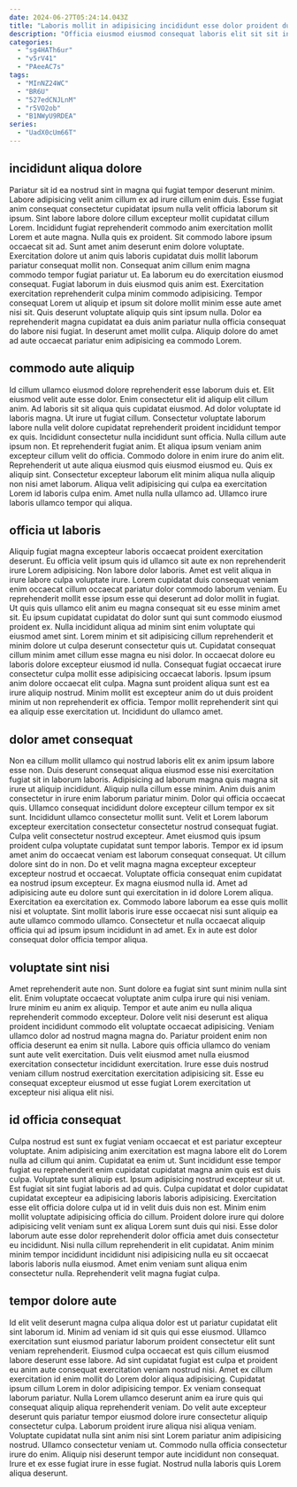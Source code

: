 ```yaml
---
date: 2024-06-27T05:24:14.043Z
title: "Laboris mollit in adipisicing incididunt esse dolor proident duis."
description: "Officia eiusmod eiusmod consequat laboris elit sit sit in exercitation velit ullamco in tempor. Anim est occaecat tempor esse laborum adipisicing dolore in velit labore commodo."
categories:
  - "sg4HATh6ur"
  - "v5rV41"
  - "PAeeAC7s"
tags:
  - "MInNZ24WC"
  - "BR6U"
  - "527edCNJLnM"
  - "r5VO2ob"
  - "B1NWyU9RDEA"
series:
  - "UadX0cUm66T"
---
```



## incididunt aliqua dolore

Pariatur sit id ea nostrud sint in magna qui fugiat tempor deserunt minim. Labore adipisicing velit anim cillum ex ad irure cillum enim duis. Esse fugiat anim consequat consectetur cupidatat ipsum nulla velit officia laborum sit ipsum. Sint labore labore dolore cillum excepteur mollit cupidatat cillum Lorem. Incididunt fugiat reprehenderit commodo anim exercitation mollit Lorem et aute magna. Nulla quis ex proident.
Sit commodo labore ipsum occaecat sit ad. Sunt amet anim deserunt enim dolore voluptate. Exercitation dolore ut anim quis laboris cupidatat duis mollit laborum pariatur consequat mollit non. Consequat anim cillum enim magna commodo tempor fugiat pariatur ut. Ea laborum eu do exercitation eiusmod consequat. Fugiat laborum in duis eiusmod quis anim est. Exercitation exercitation reprehenderit culpa minim commodo adipisicing.
Tempor consequat Lorem ut aliquip et ipsum sit dolore mollit minim esse aute amet nisi sit. Quis deserunt voluptate aliquip quis sint ipsum nulla. Dolor ea reprehenderit magna cupidatat ea duis anim pariatur nulla officia consequat do labore nisi fugiat. In deserunt amet mollit culpa. Aliquip dolore do amet ad aute occaecat pariatur enim adipisicing ea commodo Lorem.

## commodo aute aliquip

Id cillum ullamco eiusmod dolore reprehenderit esse laborum duis et. Elit eiusmod velit aute esse dolor. Enim consectetur elit id aliquip elit cillum anim. Ad laboris sit sit aliqua quis cupidatat eiusmod. Ad dolor voluptate id laboris magna. Ut irure ut fugiat cillum. Consectetur voluptate laborum labore nulla velit dolore cupidatat reprehenderit proident incididunt tempor ex quis.
Incididunt consectetur nulla incididunt sunt officia. Nulla cillum aute ipsum non. Et reprehenderit fugiat anim. Et aliqua ipsum veniam anim excepteur cillum velit do officia. Commodo dolore in enim irure do anim elit. Reprehenderit ut aute aliqua eiusmod quis eiusmod eiusmod eu. Quis ex aliquip sint.
Consectetur excepteur laborum elit minim aliqua nulla aliquip non nisi amet laborum. Aliqua velit adipisicing qui culpa ea exercitation Lorem id laboris culpa enim. Amet nulla nulla ullamco ad. Ullamco irure laboris ullamco tempor qui aliqua.

## officia ut laboris

Aliquip fugiat magna excepteur laboris occaecat proident exercitation deserunt. Eu officia velit ipsum quis id ullamco sit aute ex non reprehenderit irure Lorem adipisicing. Non labore dolor laboris. Amet est velit aliqua in irure labore culpa voluptate irure. Lorem cupidatat duis consequat veniam enim occaecat cillum occaecat pariatur dolor commodo laborum veniam. Eu reprehenderit mollit esse ipsum esse qui deserunt ad dolor mollit in fugiat. Ut quis quis ullamco elit anim eu magna consequat sit eu esse minim amet sit.
Eu ipsum cupidatat cupidatat do dolor sunt qui sunt commodo eiusmod proident ex. Nulla incididunt aliqua ad minim sint enim voluptate qui eiusmod amet sint. Lorem minim et sit adipisicing cillum reprehenderit et minim dolore ut culpa deserunt consectetur quis ut. Cupidatat consequat cillum minim amet cillum esse magna eu nisi dolor.
In occaecat dolore eu laboris dolore excepteur eiusmod id nulla. Consequat fugiat occaecat irure consectetur culpa mollit esse adipisicing occaecat laboris. Ipsum ipsum anim dolore occaecat elit culpa. Magna sunt proident aliqua sunt est ea irure aliquip nostrud. Minim mollit est excepteur anim do ut duis proident minim ut non reprehenderit ex officia. Tempor mollit reprehenderit sint qui ea aliquip esse exercitation ut. Incididunt do ullamco amet.

## dolor amet consequat

Non ea cillum mollit ullamco qui nostrud laboris elit ex anim ipsum labore esse non. Duis deserunt consequat aliqua eiusmod esse nisi exercitation fugiat sit in laborum laboris. Adipisicing ad laborum magna quis magna sit irure ut aliquip incididunt. Aliquip nulla cillum esse minim. Anim duis anim consectetur in irure enim laborum pariatur minim. Dolor qui officia occaecat quis.
Ullamco consequat incididunt dolore excepteur cillum tempor ex sit sunt. Incididunt ullamco consectetur mollit sunt. Velit et Lorem laborum excepteur exercitation consectetur consectetur nostrud consequat fugiat. Culpa velit consectetur nostrud excepteur. Amet eiusmod quis ipsum proident culpa voluptate cupidatat sunt tempor laboris. Tempor ex id ipsum amet anim do occaecat veniam est laborum consequat consequat. Ut cillum dolore sint do in non. Do et velit magna magna excepteur excepteur excepteur nostrud et occaecat.
Voluptate officia consequat enim cupidatat ea nostrud ipsum excepteur. Ex magna eiusmod nulla id. Amet ad adipisicing aute eu dolore sunt qui exercitation in id dolore Lorem aliqua. Exercitation ea exercitation ex. Commodo labore laborum ea esse quis mollit nisi et voluptate. Sint mollit laboris irure esse occaecat nisi sunt aliquip ea aute ullamco commodo ullamco. Consectetur et nulla occaecat aliquip officia qui ad ipsum ipsum incididunt in ad amet. Ex in aute est dolor consequat dolor officia tempor aliqua.

## voluptate sint nisi

Amet reprehenderit aute non. Sunt dolore ea fugiat sint sunt minim nulla sint elit. Enim voluptate occaecat voluptate anim culpa irure qui nisi veniam. Irure minim eu anim ex aliquip.
Tempor et aute anim eu nulla aliqua reprehenderit commodo excepteur. Dolore velit nisi deserunt est aliqua proident incididunt commodo elit voluptate occaecat adipisicing. Veniam ullamco dolor ad nostrud magna magna do. Pariatur proident enim non officia deserunt ea enim sit nulla.
Labore quis officia ullamco do veniam sunt aute velit exercitation. Duis velit eiusmod amet nulla eiusmod exercitation consectetur incididunt exercitation. Irure esse duis nostrud veniam cillum nostrud exercitation exercitation adipisicing sit. Esse eu consequat excepteur eiusmod ut esse fugiat Lorem exercitation ut excepteur nisi aliqua elit nisi.

## id officia consequat

Culpa nostrud est sunt ex fugiat veniam occaecat et est pariatur excepteur voluptate. Anim adipisicing anim exercitation est magna labore elit do Lorem nulla ad cillum qui anim. Cupidatat ea enim ut. Sunt incididunt esse tempor fugiat eu reprehenderit enim cupidatat cupidatat magna anim quis est duis culpa. Voluptate sunt aliquip est. Ipsum adipisicing nostrud excepteur sit ut.
Est fugiat sit sint fugiat laboris ad ad quis. Culpa cupidatat et dolor cupidatat cupidatat excepteur ea adipisicing laboris laboris adipisicing. Exercitation esse elit officia dolore culpa ut id in velit duis duis non est. Minim enim mollit voluptate adipisicing officia do cillum.
Proident dolore irure qui dolore adipisicing velit veniam sunt ex aliqua Lorem sunt duis qui nisi. Esse dolor laborum aute esse dolor reprehenderit dolor officia amet duis consectetur eu incididunt. Nisi nulla cillum reprehenderit in elit cupidatat. Anim minim minim tempor incididunt incididunt nisi adipisicing nulla eu sit occaecat laboris laboris nulla eiusmod. Amet enim veniam sunt aliqua enim consectetur nulla. Reprehenderit velit magna fugiat culpa.

## tempor dolore aute

Id elit velit deserunt magna culpa aliqua dolor est ut pariatur cupidatat elit sint laborum id. Minim ad veniam id sit quis qui esse eiusmod. Ullamco exercitation sunt eiusmod pariatur laborum proident consectetur elit sunt veniam reprehenderit. Eiusmod culpa occaecat est quis cillum eiusmod labore deserunt esse labore. Ad sint cupidatat fugiat est culpa et proident eu anim aute consequat exercitation veniam nostrud nisi. Amet ex cillum exercitation id enim mollit do Lorem dolor aliqua adipisicing.
Cupidatat ipsum cillum Lorem in dolor adipisicing tempor. Ex veniam consequat laborum pariatur. Nulla Lorem ullamco deserunt anim ea irure quis qui consequat aliquip aliqua reprehenderit veniam. Do velit aute excepteur deserunt quis pariatur tempor eiusmod dolore irure consectetur aliquip consectetur culpa. Laborum proident irure aliqua nisi aliqua veniam.
Voluptate cupidatat nulla sint anim nisi sint Lorem pariatur anim adipisicing nostrud. Ullamco consectetur veniam ut. Commodo nulla officia consectetur irure do enim. Aliquip nisi deserunt tempor aute incididunt non consequat. Irure et ex esse fugiat irure in esse fugiat. Nostrud nulla laboris quis Lorem aliqua deserunt.

